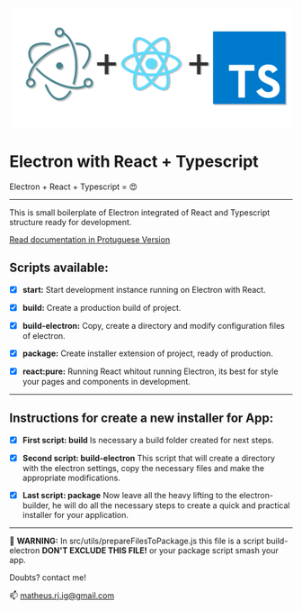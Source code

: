<p align="center">
  <img src=".github/electron-with-react-typescript.png" width="500" heigh="200" alt="banner" />
</p>

# Electron with React + Typescript

Electron + React + Typescript = :heart_eyes:

---

This is small boilerplate of Electron integrated of React and Typescript structure ready for development.

[Read documentation in Protuguese Version](.github/documents/README-PORTUGUESE-VERSION.md)

## Scripts available:

- [X] **start:**
Start development instance running on Electron with React.

- [X] **build:**
Create a production build of project.

- [X] **build-electron:**
Copy, create a directory and modify configuration files of electron.

- [X] **package:**
Create installer extension of project, ready of production.

- [X] **react:pure:**
Running React whitout running Electron, its best for style your pages and components in development.

---

## Instructions for create a new installer for App:

- [X] **First script: build**
Is necessary a build folder created for next steps.

- [X] **Second script: build-electron**
This script that will create a directory with the electron settings, copy the necessary files and make the appropriate modifications.

- [X] **Last script: package**
Now leave all the heavy lifting to the electron-builder, he will do all the necessary steps to create a quick and practical installer for your application.

---

:mega: **WARNING:**
In src/utils/prepareFilesToPackage.js this file is a script build-electron **DON'T EXCLUDE THIS FILE!** or your package script smash your app.

Doubts? contact me!

:mailbox: matheus.rj.ig@gmail.com